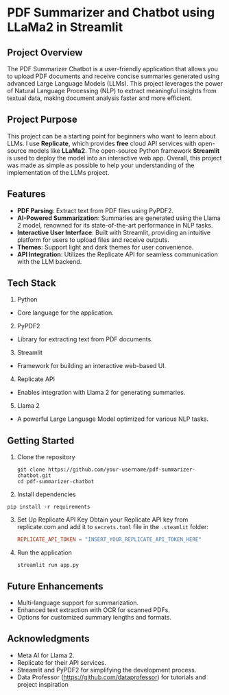# PDF Summarizer and Chatbot using LLaMa2 in Streamlit

## Project Overview
The PDF Summarizer Chatbot is a user-friendly application that allows you to upload PDF documents and receive concise summaries generated using advanced Large Language Models (LLMs). This project leverages the power of Natural Language Processing (NLP) to extract meaningful insights from textual data, making document analysis faster and more efficient.

## Project Purpose
This project can be a starting point for beginners who want to learn about LLMs. I use **Replicate**, which provides **free** cloud API services with open-source models like **LLaMa2**. The open-source Python framework **Streamlit** is used to deploy the model into an interactive web app. Overall, this project was made as simple as possible to help your understanding of the implementation of the LLMs project.

## Features
- **PDF Parsing**: Extract text from PDF files using PyPDF2.
- **AI-Powered Summarization**: Summaries are generated using the Llama 2 model, renowned for its state-of-the-art performance in NLP tasks.
- **Interactive User Interface**: Built with Streamlit, providing an intuitive platform for users to upload files and receive outputs.
- **Themes**: Support light and dark themes for user convenience.
- **API Integration**: Utilizes the Replicate API for seamless communication with the LLM backend.

## Tech Stack
1. Python
  - Core language for the application.
2. PyPDF2
  - Library for extracting text from PDF documents.
3. Streamlit
  - Framework for building an interactive web-based UI.
4. Replicate API
  - Enables integration with Llama 2 for generating summaries.
5. Llama 2
  - A powerful Large Language Model optimized for various NLP tasks.

## Getting Started
1. Clone the repository
   ```
   git clone https://github.com/your-username/pdf-summarizer-chatbot.git
   cd pdf-summarizer-chatbot  
2.  Install dependencies
   ```
   pip install -r requirements
   ```
3. Set Up Replicate API Key
   Obtain your Replicate API key from replicate.com and add it to `secrets.toml` file in the `.steamlit` folder:
   ```secrets.toml
   REPLICATE_API_TOKEN = "INSERT_YOUR_REPLICATE_API_TOKEN_HERE"
4. Run the application
   ```
   streamlit run app.py  

## Future Enhancements
- Multi-language support for summarization.
- Enhanced text extraction with OCR for scanned PDFs.
- Options for customized summary lengths and formats.

## Acknowledgments
- Meta AI for Llama 2.
- Replicate for their API services.
- Streamlit and PyPDF2 for simplifying the development process.
- Data Professor (https://github.com/dataprofessor) for tutorials and project inspiration
